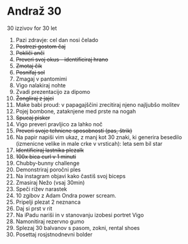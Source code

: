 # Andraž 30
30 izzivov for 30 let

1. Pazi zdravje: cel dan nosi čelado
2. ~~Postrezi gostom čaj~~
3. ~~Pokliči anči~~
4. ~~Preveri svoj okus - identificiraj hrano~~
5. ~~Zmotaj čik~~
6. ~~Posnifaj sol~~
7. Zmagaj v pantomimi
8. Vigo nalakiraj nohte
9. Zvadi prezentacijo za dipomo
10. ~~Žongliraj z jajci~~
11. Make babi proud: v papagajščini zrecitiraj njeno najljubšo molitev
12. Pojej bombone, zataknjene med prste na nogah
13. ~~Spucaj pisker~~
14. Vigo preveri pravljico za lahko noč
15. ~~Preveri svoje tehnicne sposobnosti (pas, štrik)~~
16. Na papir napiši vim ukaz, z manj kot 30 znaki, ki generira besedilo (izmenicne velike in male crke v vrsticah): leta <leto rojstva> sem bil star <starost>
17. ~~Identificiraj lastnika plezalk~~
18. ~~100x bica curl v 1 minuti~~
19. Chubby-bunny challenge
20. Demonstriraj poročni ples
21. Na instagram objavi kako častiš svoj biceps
22. Zmasiraj Nežo (vsaj 30min)
23. Speči rižev narastek
24. 10 zgibov z Adam Ondra power scream.
25. Pripelji plezat 2 neznanca
26. Daj si prst v rit
27. Na iPadu nariši in v stanovanju izobesi portret Vigo
28. Namonitiraj rezervno gumo
29. Splezaj 30 balvanov s pasom, zokni, rental shoes
30. Posettaj rosjstnodnevni bolder
